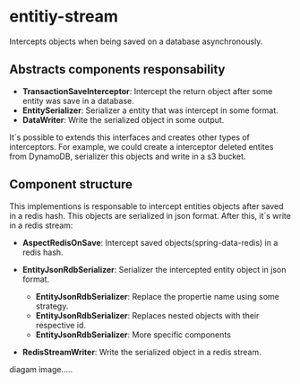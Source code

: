 # entitiy-stream
Intercepts objects when being saved on a database asynchronously.


 ## Abstracts components responsability
- **TransactionSaveInterceptor**: Intercept the return object after some entity was save in a database.
- **EntitySerializer**: Serializer a entity that was intercept in some format.
- **DataWriter**: Write the serialized object in some output.

It´s possible to extends this interfaces and creates other types of interceptors. For example, we could create a interceptor deleted entites from DynamoDB, serializer this objects and write in a s3 bucket.


## Component structure
This implementions is responsable to intercept entities objects after saved in a redis hash. This objects are serialized in json format. After this, it´s write in a redis stream:
- **AspectRedisOnSave**: Intercept saved objects(spring-data-redis) in a redis hash.
- **EntityJsonRdbSerializer**: Serializer the intercepted entity object in json format.
    - **EntityJsonRdbSerializer**: Replace the propertie name using some strategy.
    - **EntityJsonRdbSerializer**: Replaces nested objects with their respective id. 
    - **EntityJsonRdbSerializer**: More specific components 


- **RedisStreamWriter**: Write the serialized object in a redis stream.


diagam image.....

 
 
 
 
 
 
  ## 
 
 



